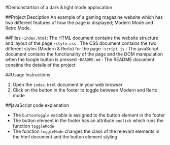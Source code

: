 #Demonstartion of a dark & light mode applocation

##Project Desciption
An example of a gaming magazine website which has two different features of how
the page is displayed; Modern Mode and Retro Mode.

##Files
-`index.html`: The HTML document contains the website structure and layout of the page
-`style.css` : The CSS document contains the two different styles (Modern & Rerto) for the page 
-`script.js` : The javaScript document contains the functionality of the page and the DOM manipulation when the toogle button is pressed
-`README.md` : The README document conatins the details of the project

##Usage Instructions
1. Open the `index.html` document in your web browser
2. Click on the button in the footer to toggle between Modern and Rerto mode

##javaScript code explanation
- The `buttonToggle` variable is assigned to the button element in the footer
- The button element in the footer has an attribute `onclick` which runs the function `toggleMode`
- The function `toggleMode` changes the class of the relevant elements in the html document and the button element styling
